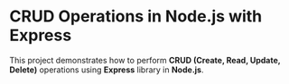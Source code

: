 # CRUD Operations in Node.js with Express
This project demonstrates how to perform **CRUD (Create, Read, Update, Delete)** operations using **Express** library in **Node.js**.


